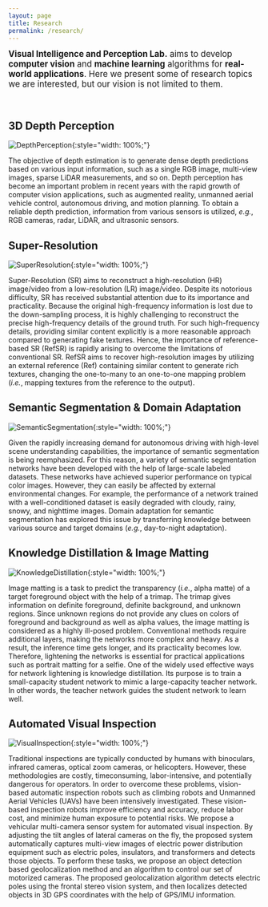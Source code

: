 ```yaml
---
layout: page
title: Research
permalink: /research/
---
```




<span style="font-size: larger;">**Visual Intelligence and Perception Lab.** aims to develop **computer vision** and **machine learning** algorithms for **real-world applications**. Here we present some of research topics we are interested, but our vision is not limited to them.</span>  

<br>

## 3D Depth Perception

![DepthPerception](../assets/img/research/depth_perception.gif){:style="width: 100%;"}

The objective of depth estimation is to generate dense depth predictions based on various input information, such as a single RGB image, multi-view images, sparse LiDAR measurements, and so on. Depth perception has become an important problem in recent years with the rapid growth of computer vision applications, such as augmented reality, unmanned aerial vehicle control, autonomous driving, and motion planning. To obtain a reliable depth prediction, information from various sensors is utilized, _e.g._, RGB cameras, radar, LiDAR, and ultrasonic sensors.


## Super-Resolution

![SuperResolution](../assets/img/research/super_resolution.png){:style="width: 100%;"}

Super-Resolution (SR) aims to reconstruct a high-resolution (HR) image/video from a low-resolution (LR) image/video. Despite its notorious difficulty, SR has received substantial attention due to its importance and practicality. Because the original high-frequency information is lost due to the down-sampling process, it is highly challenging to reconstruct the precise high-frequency details of the ground truth. For such high-frequency details, providing similar content explicitly is a more reasonable approach compared to generating fake textures. Hence, the importance of reference-based SR (RefSR) is rapidly arising to overcome the limitations of conventional SR. RefSR aims to recover high-resolution images by utilizing an external reference (Ref) containing similar content to generate rich textures, changing the one-to-many to an one-to-one mapping problem (_i.e._, mapping textures from the reference to the output).


## Semantic Segmentation & Domain Adaptation

![SemanticSegmentation](../assets/img/research/semantic_segmentation.png){:style="width: 100%;"}

Given the rapidly increasing demand for autonomous driving with high-level scene understanding capabilities, the importance of semantic segmentation is being reemphasized. For this reason, a variety of semantic segmentation networks have been developed with the help of large-scale labeled datasets. These networks have achieved superior performance on typical color images. However, they can easily be affected by external environmental changes. For example, the performance of a network trained with a well-conditioned dataset is easily degraded with cloudy, rainy, snowy, and nighttime images. Domain adaptation for semantic segmentation has explored this issue by transferring knowledge between various source and target domains (_e.g._, day-to-night adaptation).


## Knowledge Distillation & Image Matting

![KnowledgeDistillation](../assets/img/research/knowledge_distillation.png){:style="width: 100%;"}

Image matting is a task to predict the transparency (_i.e._, alpha matte) of a target foreground object with the help of a trimap. The trimap gives information on definite foreground, definite background, and unknown regions. Since unknown regions do not provide any clues on colors of foreground and background as well as alpha values, the image matting is considered as a highly ill-posed problem. Conventional methods require additional layers, making the networks more complex and heavy. As a result, the inference time gets longer, and its practicality becomes low. Therefore, lightening the networks is essential for practical applications such as portrait matting for a selfie. One of the widely used effective ways for network lightening is knowledge distillation. Its purpose is to train a small-capacity student network to mimic a large-capacity teacher network. In other words, the teacher network guides the student network to learn well.


## Automated Visual Inspection

![VisualInspection](../assets/img/research/visual_inspection.gif){:style="width: 100%;"}

Traditional inspections are typically conducted by humans with binoculars, infrared cameras, optical zoom cameras, or helicopters. However, these methodologies are costly, timeconsuming, labor-intensive, and potentially dangerous for operators. In order to overcome these problems, vision-based automatic inspection robots such as climbing robots and Unmanned Aerial Vehicles (UAVs) have been intensively investigated. These vision-based inspection robots improve efficiency and accuracy, reduce labor cost, and minimize human exposure to potential risks. We propose a vehicular multi-camera sensor system for automated visual inspection. By adjusting the tilt angles of lateral cameras on the fly, the proposed system automatically captures multi-view images of electric power distribution equipment such as electric poles, insulators, and transformers and detects those objects. To perform these tasks, we propose an object detection based geolocalization method and an algorithm to control our set of motorized cameras. The proposed geolocalization algorithm detects electric poles using the frontal stereo vision system, and then localizes detected objects in 3D GPS coordinates with the help of GPS/IMU information.
